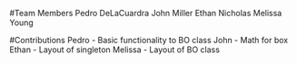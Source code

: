 #Team Members
Pedro DeLaCuardra
John Miller
Ethan Nicholas 
Melissa Young

#Contributions
Pedro - Basic functionality to BO class
John - Math for box
Ethan - Layout of singleton
Melissa - Layout of BO class
